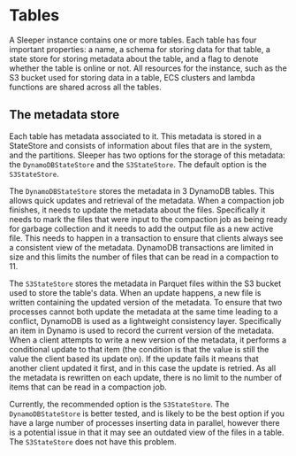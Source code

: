 Tables
======

A Sleeper instance contains one or more tables. Each table has four important
properties: a name, a schema for storing data for that table, a state store for 
storing metadata about the table, and a flag to denote whether the table is online or not. 
All resources for the instance, such as the S3 bucket used for storing data 
in a table, ECS clusters and lambda functions are shared across all the tables.

## The metadata store
Each table has metadata associated to it. This metadata is stored in a
StateStore and consists of information about files that are in the 
system, and the partitions. Sleeper has two options for the storage of
this metadata: the `DynamoDBStateStore` and the `S3StateStore`. The default
option is the `S3StateStore`.

The `DynamoDBStateStore` stores the metadata in 3 DynamoDB tables. This
allows quick updates and retrieval of the metadata. When a compaction
job finishes, it needs to update the metadata about the files. Specifically
it needs to mark the files that were input to the compaction job as being
ready for garbage collection and it needs to add the output file as a new
active file. This needs to happen in a transaction to ensure that clients
always see a consistent view of the metadata. DynamoDB transactions are
limited in size and this limits the number of files that can be read in a
compaction to 11.

The `S3StateStore` stores the metadata in Parquet files within the S3 bucket
used to store the table's data. When an update happens, a new file is
written containing the updated version of the metadata. To ensure that
two processes cannot both update the metadata at the same time leading
to a conflict, DynamoDB is used as a lightweight consistency layer.
Specifically an item in Dynamo is used to record the current version of
the metadata. When a client attempts to write a new version of the
metadata, it performs a conditional update to that item (the condition
is that the value is still the value the client based its update on).
If the update fails it means that another client updated it first, and
in this case the update is retried. As all the metadata is rewritten
on each update, there is no limit to the number of items that can be
read in a compaction job.

Currently, the recommended option is the `S3StateStore`. The `DynamoDBStateStore`
is better tested, and is likely to be the best option if you have a large 
number of processes inserting data in parallel, however there is a 
potential issue in that it may see an outdated view of the files in a table. 
The `S3StateStore` does not have this problem.
